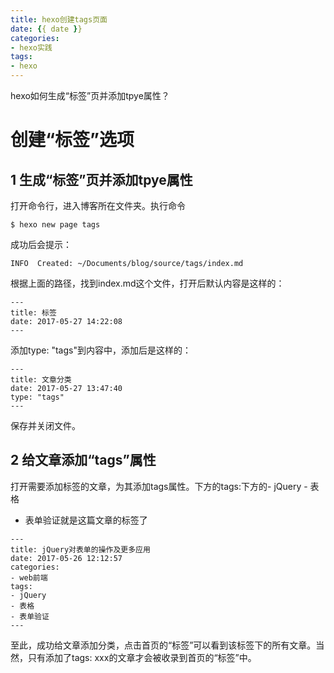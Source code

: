 ```yaml
---
title: hexo创建tags页面
date: {{ date }}
categories: 
- hexo实践
tags: 
- hexo
---
```


hexo如何生成“标签”页并添加tpye属性？

<!-- more -->

# 创建“标签”选项

## 1 生成“标签”页并添加tpye属性
打开命令行，进入博客所在文件夹。执行命令

```
$ hexo new page tags
```

成功后会提示：

```
INFO  Created: ~/Documents/blog/source/tags/index.md
```

根据上面的路径，找到index.md这个文件，打开后默认内容是这样的：

```
---
title: 标签
date: 2017-05-27 14:22:08
---
```

添加type: "tags"到内容中，添加后是这样的：

```
---
title: 文章分类
date: 2017-05-27 13:47:40
type: "tags"
---
```

保存并关闭文件。

## 2 给文章添加“tags”属性

打开需要添加标签的文章，为其添加tags属性。下方的tags:下方的- jQuery - 表格
- 表单验证就是这篇文章的标签了

```
---
title: jQuery对表单的操作及更多应用
date: 2017-05-26 12:12:57
categories: 
- web前端
tags:
- jQuery
- 表格
- 表单验证
---
```

至此，成功给文章添加分类，点击首页的“标签”可以看到该标签下的所有文章。当然，只有添加了tags: xxx的文章才会被收录到首页的“标签”中。
